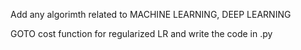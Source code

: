  Add any algorimth related to MACHINE LEARNING, DEEP LEARNING
 
 
 
 GOTO cost function for regularized  LR and write the code in .py
